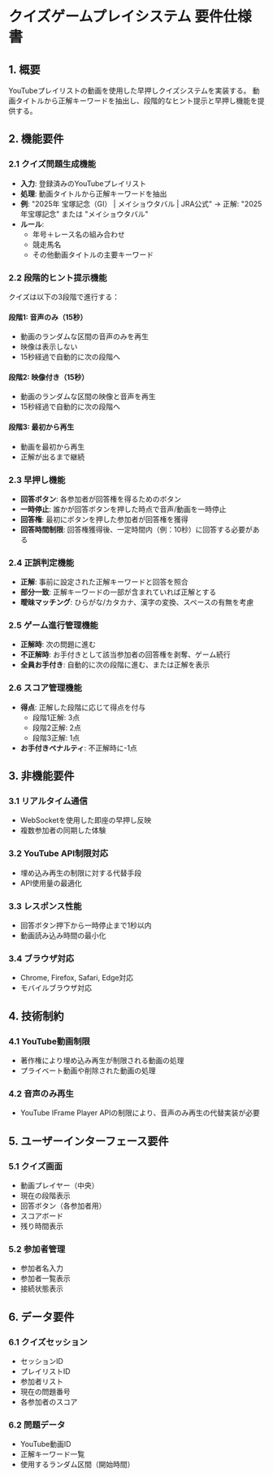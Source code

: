 # クイズゲームプレイシステム 要件仕様書

## 1. 概要
YouTubeプレイリストの動画を使用した早押しクイズシステムを実装する。
動画タイトルから正解キーワードを抽出し、段階的なヒント提示と早押し機能を提供する。

## 2. 機能要件

### 2.1 クイズ問題生成機能
- **入力**: 登録済みのYouTubeプレイリスト
- **処理**: 動画タイトルから正解キーワードを抽出
- **例**: "2025年 宝塚記念（GⅠ） | メイショウタバル | JRA公式" → 正解: "2025年宝塚記念" または "メイショウタバル"
- **ルール**: 
  - 年号＋レース名の組み合わせ
  - 競走馬名
  - その他動画タイトルの主要キーワード

### 2.2 段階的ヒント提示機能
クイズは以下の3段階で進行する：

#### 段階1: 音声のみ（15秒）
- 動画のランダムな区間の音声のみを再生
- 映像は表示しない
- 15秒経過で自動的に次の段階へ

#### 段階2: 映像付き（15秒）
- 動画のランダムな区間の映像と音声を再生
- 15秒経過で自動的に次の段階へ

#### 段階3: 最初から再生
- 動画を最初から再生
- 正解が出るまで継続

### 2.3 早押し機能
- **回答ボタン**: 各参加者が回答権を得るためのボタン
- **一時停止**: 誰かが回答ボタンを押した時点で音声/動画を一時停止
- **回答権**: 最初にボタンを押した参加者が回答権を獲得
- **回答時間制限**: 回答権獲得後、一定時間内（例：10秒）に回答する必要がある

### 2.4 正誤判定機能
- **正解**: 事前に設定された正解キーワードと回答を照合
- **部分一致**: 正解キーワードの一部が含まれていれば正解とする
- **曖昧マッチング**: ひらがな/カタカナ、漢字の変換、スペースの有無を考慮

### 2.5 ゲーム進行管理機能
- **正解時**: 次の問題に進む
- **不正解時**: お手付きとして該当参加者の回答権を剥奪、ゲーム続行
- **全員お手付き**: 自動的に次の段階に進む、または正解を表示

### 2.6 スコア管理機能
- **得点**: 正解した段階に応じて得点を付与
  - 段階1正解: 3点
  - 段階2正解: 2点
  - 段階3正解: 1点
- **お手付きペナルティ**: 不正解時に-1点

## 3. 非機能要件

### 3.1 リアルタイム通信
- WebSocketを使用した即座の早押し反映
- 複数参加者の同期した体験

### 3.2 YouTube API制限対応
- 埋め込み再生の制限に対する代替手段
- API使用量の最適化

### 3.3 レスポンス性能
- 回答ボタン押下から一時停止まで1秒以内
- 動画読み込み時間の最小化

### 3.4 ブラウザ対応
- Chrome, Firefox, Safari, Edge対応
- モバイルブラウザ対応

## 4. 技術制約

### 4.1 YouTube動画制限
- 著作権により埋め込み再生が制限される動画の処理
- プライベート動画や削除された動画の処理

### 4.2 音声のみ再生
- YouTube IFrame Player APIの制限により、音声のみ再生の代替実装が必要

## 5. ユーザーインターフェース要件

### 5.1 クイズ画面
- 動画プレイヤー（中央）
- 現在の段階表示
- 回答ボタン（各参加者用）
- スコアボード
- 残り時間表示

### 5.2 参加者管理
- 参加者名入力
- 参加者一覧表示
- 接続状態表示

## 6. データ要件

### 6.1 クイズセッション
- セッションID
- プレイリストID
- 参加者リスト
- 現在の問題番号
- 各参加者のスコア

### 6.2 問題データ
- YouTube動画ID
- 正解キーワード一覧
- 使用するランダム区間（開始時間）